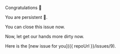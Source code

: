 Congratulations 🎉 

You are persistent 🎯.

You can close this issue now. 

Now, let get our hands more dirty now. 

Here is the [new issue for you]({{ repoUrl }}/issues/9).